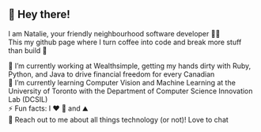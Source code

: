 ## :wave: Hey there!
I am Natalie, your friendly neighbourhood software developer :woman_technologist:  
This my github page where I turn coffee into code and break more stuff than build :wrench:  

🔭 I’m currently working at Wealthsimple, getting my hands dirty with Ruby, Python, and Java to drive financial freedom for every Canadian  
:seedling: I’m currently learning Computer Vision and Machine Learning at the University of Toronto with the Department of Computer Science Innovation Lab (DCSIL)  
⚡ Fun facts:  I :heart: :dog: and :mountain:  
💬 Reach out to me about all things technology (or not)! Love to chat
